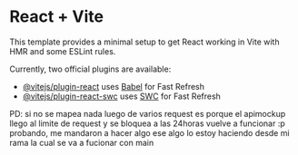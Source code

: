 # React + Vite

This template provides a minimal setup to get React working in Vite with HMR and some ESLint rules.

Currently, two official plugins are available:

- [@vitejs/plugin-react](https://github.com/vitejs/vite-plugin-react/blob/main/packages/plugin-react/README.md) uses [Babel](https://babeljs.io/) for Fast Refresh
- [@vitejs/plugin-react-swc](https://github.com/vitejs/vite-plugin-react-swc) uses [SWC](https://swc.rs/) for Fast Refresh

PD: si no se mapea nada luego de varios request es porque el apimockup llego al limite de request y se bloquea a las 24horas vuelve a funcionar :p
probando, me mandaron a hacer algo ese algo lo estoy haciendo desde mi rama la cual se va a fucionar con main
